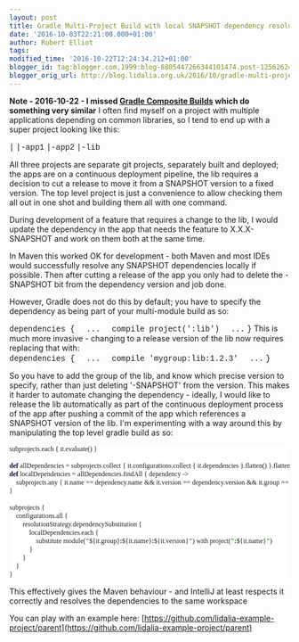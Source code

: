 ```yaml
---
layout: post
title: Gradle Multi-Project Build with local SNAPSHOT dependency resolution
date: '2016-10-03T22:21:00.000+01:00'
author: Robert Elliot
tags: 
modified_time: '2016-10-22T12:24:34.212+01:00'
blogger_id: tag:blogger.com,1999:blog-8805447266344101474.post-1256262415238738788
blogger_orig_url: http://blog.lidalia.org.uk/2016/10/gradle-multi-project-build-with-local.html
---
```


<b>Note - 2016-10-22 - I missed [Gradle Composite Builds](https://docs.gradle.org/current/userguide/composite_builds.html) which do something very similar</b>
<b>
</b>I often find myself on a project with multiple applications depending on common libraries, so I tend to end up with a super project looking like this:

<span style="font-family: &quot;courier new&quot; , &quot;courier&quot; , monospace;">|</span>
<span style="font-family: &quot;courier new&quot; , &quot;courier&quot; , monospace;">|-app1</span>
<span style="font-family: &quot;courier new&quot; , &quot;courier&quot; , monospace;">|-app2</span>
<span style="font-family: &quot;courier new&quot; , &quot;courier&quot; , monospace;">|-lib</span>

All three projects are separate git projects, separately built and deployed; the apps are on a continuous deployment pipeline, the lib requires a decision to cut a release to move it from a SNAPSHOT version to a fixed version. The top level project is just a convenience to allow checking them all out in one shot and building them all with one command.

During development of a feature that requires a change to the lib, I would update the dependency in the app that needs the feature to X.X.X-SNAPSHOT and work on them both at the same time.

In Maven this worked OK for development - both Maven and most IDEs would successfully resolve any SNAPSHOT dependencies locally if possible. Then after cutting a release of the app you only had to delete the -SNAPSHOT bit from the dependency version and job done.

However, Gradle does not do this by default; you have to specify the dependency as being part of your multi-module build as so:

<span style="font-family: &quot;courier new&quot; , &quot;courier&quot; , monospace;">dependencies {</span>
<span style="font-family: &quot;courier new&quot; , &quot;courier&quot; , monospace;">&nbsp; ...</span>
<span style="font-family: &quot;courier new&quot; , &quot;courier&quot; , monospace;">&nbsp; compile project(':lib')</span>
<span style="font-family: &quot;courier new&quot; , &quot;courier&quot; , monospace;">&nbsp; ...</span>
<span style="font-family: &quot;courier new&quot; , &quot;courier&quot; , monospace;">}</span>
<span style="font-family: &quot;courier new&quot; , &quot;courier&quot; , monospace;">
</span>
<span style="font-family: inherit;">This is much more invasive - changing to a release version of the lib now requires replacing that with:</span>
<span style="font-family: &quot;courier new&quot; , &quot;courier&quot; , monospace;"><br class="Apple-interchange-newline" />dependencies {</span>
<span style="font-family: &quot;courier new&quot; , &quot;courier&quot; , monospace;">&nbsp; ...</span>
<span style="font-family: &quot;courier new&quot; , &quot;courier&quot; , monospace;">&nbsp; compile 'mygroup:lib:1.2.3'</span>
<span style="font-family: &quot;courier new&quot; , &quot;courier&quot; , monospace;">&nbsp; ...</span>
<span style="font-family: &quot;courier new&quot; , &quot;courier&quot; , monospace;">}</span>

<span style="font-family: inherit;">So you have to add the group of the lib, and know which precise version to specify, rather than just deleting '-SNAPSHOT' from the version. This makes it harder to automate changing the dependency - ideally, I would like to release the lib&nbsp;</span>automatically<span style="font-family: inherit;">&nbsp;as part of the continuous deployment process of the app after pushing a commit of the app which references a SNAPSHOT version of the lib.</span>
<span style="font-family: inherit;">
</span> <span style="font-family: inherit;">I'm experimenting with a way around this by manipulating the top level gradle build as so:</span>
<span style="font-family: inherit;">
</span>
<pre style="background-color: white; font-family: Menlo; font-size: 9pt;">subprojects.each { it.evaluate() }

<span style="color: #000043; font-weight: bold;">def </span>allDependencies = subprojects.collect { it.configurations.collect { it.dependencies }.flatten() }.flatten()
<span style="color: #000043; font-weight: bold;">def </span>localDependencies = allDependencies.findAll { dependency -&gt;
    subprojects.any { it.name == dependency.name &amp;&amp; it.version == dependency.version &amp;&amp; it.group == dependency.group }
}

subprojects {
    configurations.all {
        resolutionStrategy.dependencySubstitution {
            localDependencies.each {
                substitute module(<span style="color: green; font-weight: bold;">"</span>${it.group}<span style="color: green; font-weight: bold;">:</span>${it.name}<span style="color: green; font-weight: bold;">:</span>${it.version}<span style="color: green; font-weight: bold;">"</span>) with project(<span style="color: green; font-weight: bold;">":</span>${it.name}<span style="color: green; font-weight: bold;">"</span>)
            }
        }
    }
}</pre>
This effectively gives the Maven behaviour - and IntelliJ at least respects it correctly and resolves the dependencies to the same workspace

You can play with an example here:
[https://github.com/lidalia-example-project/parent](https://github.com/lidalia-example-project/parent)